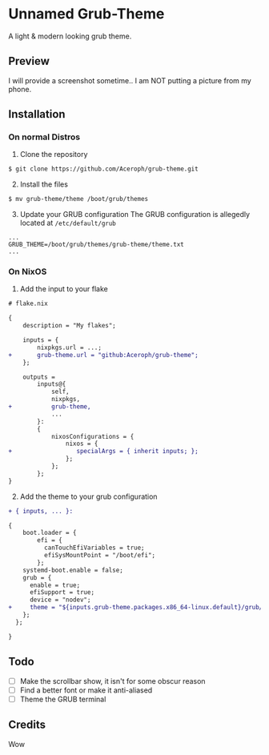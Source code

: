 # Unnamed Grub-Theme
A light & modern looking grub theme.

## Preview

I will provide a screenshot sometime.. I am NOT putting a picture from my phone.

## Installation

### On normal Distros
1. Clone the repository
```sh
$ git clone https://github.com/Aceroph/grub-theme.git
```
2. Install the files
```sh
$ mv grub-theme/theme /boot/grub/themes
```
3. Update your GRUB configuration
The GRUB configuration is allegedly located at `/etc/default/grub`
```
...
GRUB_THEME=/boot/grub/themes/grub-theme/theme.txt
...
```

### On NixOS

1. Add the input to your flake
```diff
# flake.nix

{
    description = "My flakes";

    inputs = {
        nixpkgs.url = ...;
+       grub-theme.url = "github:Aceroph/grub-theme";
    };

    outputs =
        inputs@{
            self,
            nixpkgs,
+           grub-theme,
            ...
        }:
        {
            nixosConfigurations = {
                nixos = {
+                  specialArgs = { inherit inputs; };
                };
            };
        };
}
```

2. Add the theme to your grub configuration
```diff
+ { inputs, ... }:

{
    boot.loader = {
        efi = {
          canTouchEfiVariables = true;
          efiSysMountPoint = "/boot/efi";
        };
    systemd-boot.enable = false;
    grub = {
      enable = true;
      efiSupport = true;
      device = "nodev";
+     theme = "${inputs.grub-theme.packages.x86_64-linux.default}/grub/themes/grub-theme";
    };
  };

}
```

## Todo
- [ ] Make the scrollbar show, it isn't for some obscur reason
- [ ] Find a better font or make it anti-aliased
- [ ] Theme the GRUB terminal

## Credits
Wow

